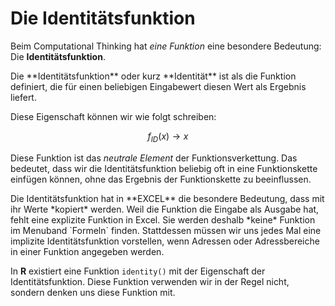 # Die Identitätsfunktion

Beim Computational Thinking hat *eine Funktion* eine besondere Bedeutung: Die **Identitätsfunktion**. 

<p class="alert alert-primary" markdown="1">
Die **Identitätsfunktion** oder kurz **Identität** ist als die Funktion definiert, die für einen beliebigen Eingabewert diesen Wert als Ergebnis liefert. 
</p>

Diese Eigenschaft können wir wie folgt schreiben: 

$$ f_{ID}(x) \to x $$

Diese Funktion ist das *neutrale Element* der Funktionsverkettung. Das bedeutet, dass wir die Identitätsfunktion beliebig oft in eine Funktionskette einfügen können, ohne das Ergebnis der Funktionskette zu beeinflussen. 

<p class="alert alert-success" markdown="1">
Die Identitätsfunktion hat in **EXCEL** die besondere Bedeutung, dass mit ihr Werte *kopiert* werden. Weil die Funktion die Eingabe als Ausgabe hat, fehlt eine explizite Funktion in Excel. Sie werden deshalb *keine* Funktion im Menuband `Formeln` finden. Stattdessen müssen wir uns jedes Mal eine implizite Identitätsfunktion vorstellen, wenn Adressen oder Adressbereiche in einer Funktion angegeben werden. 
</p>

In **R** existiert eine Funktion `identity()` mit der Eigenschaft der Identitätsfunktion. Diese Funktion verwenden wir in der Regel nicht, sondern denken uns diese Funktion mit. 